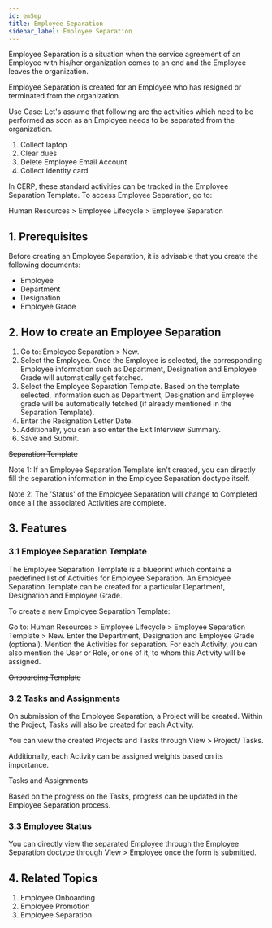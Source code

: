 ```yaml
---
id: emSep
title: Employee Separation
sidebar_label: Employee Separation
---
```


Employee Separation is a situation when the service agreement of an Employee with his/her organization comes to an end and the Employee leaves the organization.

Employee Separation is created for an Employee who has resigned or terminated from the organization.

Use Case: Let's assume that following are the activities which need to be performed as soon as an Employee needs to be separated from the organization.

1. Collect laptop
1. Clear dues
1. Delete Employee Email Account
1. Collect identity card

In CERP, these standard activities can be tracked in the Employee Separation Template. To access Employee Separation, go to:

Human Resources > Employee Lifecycle > Employee Separation

## 1. Prerequisites

Before creating an Employee Separation, it is advisable that you create the following documents:

- Employee
- Department
- Designation
- Employee Grade

## 2. How to create an Employee Separation

1. Go to: Employee Separation > New.
1. Select the Employee. Once the Employee is selected, the corresponding Employee information such as Department, Designation and Employee Grade will automatically get fetched.
1. Select the Employee Separation Template. Based on the template selected, information such as Department, Designation and Employee grade will be automatically fetched (if already mentioned in the Separation Template).
1. Enter the Resignation Letter Date.
1. Additionally, you can also enter the Exit Interview Summary.
1. Save and Submit.

~~Separation Template~~

Note 1: If an Employee Separation Template isn't created, you can directly fill the separation information in the Employee Separation doctype itself.

Note 2: The 'Status' of the Employee Separation will change to Completed once all the associated Activities are complete.

## 3. Features

### 3.1 Employee Separation Template

The Employee Separation Template is a blueprint which contains a predefined list of Activities for Employee Separation. An Employee Separation Template can be created for a particular Department, Designation and Employee Grade.

To create a new Employee Separation Template:

Go to: Human Resources > Employee Lifecycle > Employee Separation Template > New.
Enter the Department, Designation and Employee Grade (optional).
Mention the Activities for separation. For each Activity, you can also mention the User or Role, or one of it, to whom this Activity will be assigned.

~~Onboarding Template~~

### 3.2 Tasks and Assignments

On submission of the Employee Separation, a Project will be created. Within the Project, Tasks will also be created for each Activity.

You can view the created Projects and Tasks through View > Project/ Tasks.

Additionally, each Activity can be assigned weights based on its importance.

~~Tasks and Assignments~~

Based on the progress on the Tasks, progress can be updated in the Employee Separation process.

### 3.3 Employee Status

You can directly view the separated Employee through the Employee Separation doctype through View > Employee once the form is submitted.

## 4. Related Topics

1. Employee Onboarding
1. Employee Promotion
1. Employee Separation
